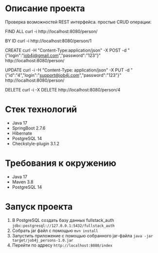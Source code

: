 # Описание проекта
Проверка возможностей REST интерфейса. 
простые CRUD операции:

FIND ALL
curl -i http://localhost:8080/person/

BY ID
curl -i http://localhost:8080/person/1

CREATE
curl -H "Content-Type:application/json" -X POST -d "{\"login\":\"job4j@gmail.com\",\"password\":\"123\"}" http://localhost:8080/person/

UPDATE
curl -i -H "Content-Type: application/json" -X PUT -d "{\"id\":\"4\",\"login\":\"support@job4j.com\",\"password\":\"123\"}" http://localhost:8080/person/

DELETE
curl -i -X DELETE http://localhost:8080/person/4
# Стек технологий
- Java 17
- SpringBoot 2.7.6
- Hibernate
- PostgreSQL 14
- Checkstyle-plugin 3.1.2

# Требования к окружению
- Java 17
- Maven 3.8
- PostgreSQL 14
# Запуск проекта
1. В PostgreSQL создать базу данных fullstack_auth ```jdbc:postgresql://127.0.0.1:5432/fullstack_auth```
2. Собрать jar файл с помощью ```mvn install```
3. Запустить приложение с помощью собранного jar-файла ```java -jar target/job4j_persons-1.0.jar```
4. Перейти по адресу ```http://localhost:8080/index```

